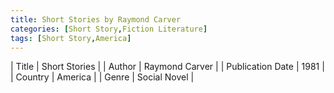 ```yaml
---
title: Short Stories by Raymond Carver
categories: [Short Story,Fiction Literature]
tags: [Short Story,America]
---     
```

| Title | Short Stories  |
| Author |  Raymond Carver  |
| Publication Date | 1981   |
| Country | America |
| Genre | Social Novel  |
        